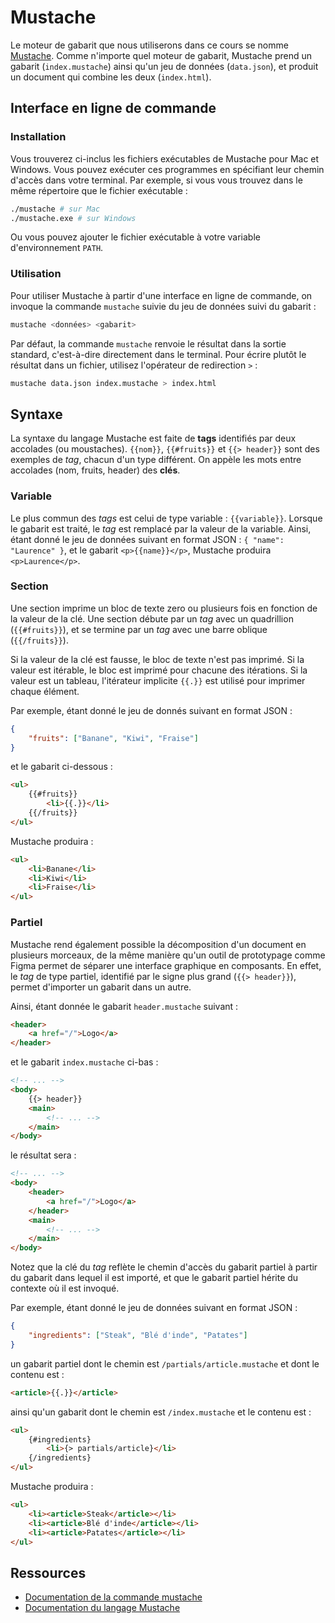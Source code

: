 # Mustache

Le moteur de gabarit que nous utiliserons dans ce cours se nomme
[Mustache](https://mustache.github.io). Comme n'importe quel moteur de
gabarit, Mustache prend un gabarit (`index.mustache`) ainsi qu'un jeu
de données (`data.json`), et produit un document qui combine les deux
(`index.html`).

## Interface en ligne de commande

### Installation

Vous trouverez ci-inclus les fichiers exécutables de Mustache pour
Mac et Windows. Vous pouvez exécuter ces programmes en spécifiant leur chemin d'accès dans votre terminal. Par exemple, si vous vous trouvez
dans le même répertoire que le fichier exécutable :

```sh
./mustache # sur Mac
./mustache.exe # sur Windows
```

Ou vous pouvez ajouter le fichier exécutable à votre variable
d'environnement `PATH`.

### Utilisation

Pour utiliser Mustache à partir d'une interface en ligne de commande,
on invoque la commande `mustache` suivie du jeu de données suivi du
gabarit :

```sh
mustache <données> <gabarit>
```

Par défaut, la commande `mustache` renvoie le résultat dans la sortie
standard, c'est-à-dire directement dans le terminal. Pour écrire
plutôt le résultat dans un fichier, utilisez l'opérateur de
redirection `>` :

```sh
mustache data.json index.mustache > index.html
```

## Syntaxe

La syntaxe du langage Mustache est faite de **tags** identifiés par
deux accolades (ou moustaches). `{{nom}}`, `{{#fruits}}` et `{{>
header}}` sont des exemples de *tag*, chacun d'un type différent. On
appèle les mots entre accolades (nom, fruits, header) des **clés**.

### Variable

Le plus commun des *tags* est celui de type variable : `{{variable}}`.
Lorsque le gabarit est traité, le *tag* est remplacé par la valeur
de la variable. Ainsi, étant donné le jeu de données suivant en format JSON : `{ "name": "Laurence" }`, et le gabarit `<p>{{name}}</p>`,
Mustache produira `<p>Laurence</p>`.

### Section

Une section imprime un bloc de texte zero ou plusieurs fois en
fonction de la valeur de la clé. Une section débute par un *tag*
avec un quadrillion (`{{#fruits}}`), et se termine par un *tag* avec
une barre oblique (`{{/fruits}}`).

Si la valeur de la clé est fausse, le bloc de texte n'est pas
imprimé. Si la valeur est itérable, le bloc est imprimé pour
chacune des itérations. Si la valeur est un tableau, l'itérateur
implicite `{{.}}` est utilisé pour imprimer chaque élément.

Par exemple, étant donné le jeu de donnés suivant en format JSON :

```json
{
	"fruits": ["Banane", "Kiwi", "Fraise"]
}
```

et le gabarit ci-dessous :

```html
<ul>
	{{#fruits}}
		<li>{{.}}</li>
	{{/fruits}}
</ul>
```

Mustache produira :

```html
<ul>
	<li>Banane</li>
	<li>Kiwi</li>
	<li>Fraise</li>
</ul>
```

### Partiel

Mustache rend également possible la décomposition d'un document en
plusieurs morceaux, de la même manière qu'un outil de prototypage
comme Figma permet de séparer une interface graphique en composants.
En effet, le *tag* de type partiel, identifié par le signe plus grand
(`{{> header}}`), permet d'importer un gabarit dans un autre.

Ainsi, étant donnée le gabarit `header.mustache` suivant :

```html
<header>
	<a href="/">Logo</a>
</header>
```

et le gabarit `index.mustache` ci-bas :

```html
<!-- ... -->
<body>
	{{> header}}
	<main>
		<!-- ... -->
	</main>
</body>
```

le résultat sera :

```html
<!-- ... -->
<body>
	<header>
		<a href="/">Logo</a>
	</header>
	<main>
		<!-- ... -->
	</main>
</body>
```

Notez que la clé du *tag* reflète le chemin d'accès du gabarit
partiel à partir du gabarit dans lequel il est importé, et que le
gabarit partiel hérite du contexte où il est invoqué.

Par exemple, étant donné le jeu de données suivant en format JSON :

```json
{
	"ingredients": ["Steak", "Blé d'inde", "Patates"]
}
```

un gabarit partiel dont le chemin est `/partials/article.mustache` et
dont le contenu est :

```html
<article>{{.}}</article>
```

ainsi qu'un gabarit dont le chemin est `/index.mustache` et le contenu
est :

```html
<ul>
	{#ingredients}
		<li>{> partials/article}</li>
	{/ingredients}
</ul>
```

Mustache produira :

```html
<ul>
	<li><article>Steak</article></li>
	<li><article>Blé d'inde</article></li>
	<li><article>Patates</article></li>
</ul>
```

## Ressources

- [Documentation de la commande mustache](https://mustache.github.io/mustache.1.html)
- [Documentation du langage Mustache](https://mustache.github.io/mustache.5.html)
